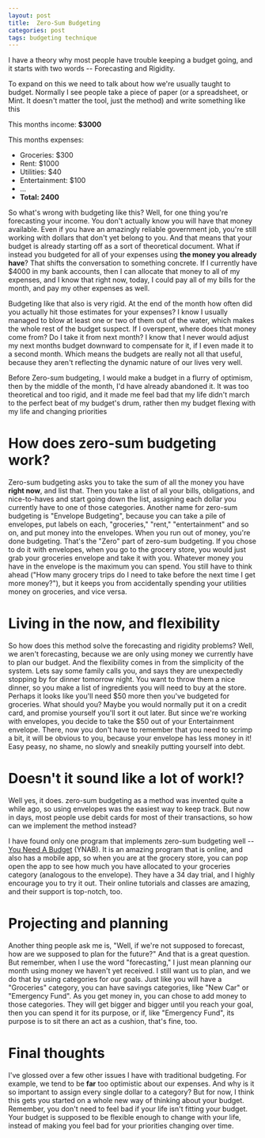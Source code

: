 ```yaml
---
layout: post
title:  Zero-Sum Budgeting
categories: post
tags: budgeting technique
---
```


I have a theory why most people have trouble keeping a budget going, and it starts with two words -- Forecasting and Rigidity.


To expand on this we need to talk about how we're usually taught to budget. Normally I see people take a piece of paper (or a spreadsheet, or Mint. It doesn't matter the tool, just the method) and write something like this

<!--more-->

This months income: **$3000**

This months expenses:

- Groceries: $300
- Rent: $1000
- Utilities: $40
- Entertainment: $100
- ...
- **Total: 2400**

So what's wrong with budgeting like this? Well, for one thing you're forecasting your income. You don't actually know you will have that money available. Even if you have an amazingly reliable government job, you're still working with dollars that don't yet belong to you. And that means that your budget is already starting off as a sort of theoretical document. What if instead you budgeted for all of your expenses using **the money you already have**? That shifts the conversation to something concrete. If I currently have $4000 in my bank accounts, then I can allocate that money to all of my expenses, and I know that right now, today, I could pay all of my bills for the month, and pay my other expenses as well.

Budgeting like that also is very rigid. At the end of the month how often did you actually hit those estimates for your expenses? I know I usually managed to blow at least one or two of them out of the water, which makes the whole rest of the budget suspect. If I overspent, where does that money come from? Do I take it from next month? I know that I never would adjust my next months budget downward to compensate for it, if I even made it to a second month. Which means the budgets are really not all that useful, because they aren't reflecting the dynamic nature of our lives very well.

Before Zero-sum budgeting, I would make a budget in a flurry of optimism, then by the middle of the month, I'd have already abandoned it. It was too theoretical and too rigid, and it made me feel bad that my life didn't march to the perfect beat of my budget's drum, rather then my budget flexing with my life and changing priorities

# How does zero-sum budgeting work?
Zero-sum budgeting asks you to take the sum of all the money you have **right now**, and list that. Then you take a list of all your bills, obligations, and nice-to-haves and start going down the list, assigning each dollar you currently have to one of those categories. Another name for zero-sum budgeting is "Envelope Budgeting", because you can take a pile of envelopes, put labels on each, "groceries," "rent," "entertainment" and so on, and put money into the envelopes. When you run out of money, you're done budgeting. That's the "Zero" part of zero-sum budgeting. If you chose to do it with envelopes, when you go to the grocery store, you would just grab your groceries envelope and take it with you. Whatever money you have in the envelope is the maximum you can spend. You still have to think ahead ("How many grocery trips do I need to take before the next time I get more money?"), but it keeps you from accidentally spending your utilities money on groceries, and vice versa.

# Living in the now, and flexibility
So how does this method solve the forecasting and rigidity problems? Well, we aren't forecasting, because we are only using money we currently have to plan our budget. And the flexibility comes in from the simplicity of the system. Lets say some family calls you, and says they are unexpectedly stopping by for dinner tomorrow night. You want to throw them a nice dinner, so you make a list of ingredients you will need to buy at the store. Perhaps it looks like you'll need $50 more then you've budgeted for groceries. What should you? Maybe you would normally put it on a credit card, and promise yourself you'll sort it out later. But since we're working with envelopes, you decide to take the $50 out of your Entertainment envelope. There, now you don't have to remember that you need to scrimp a bit, it will be obvious to you, because your envelope has less money in it! Easy peasy, no shame, no slowly and sneakily putting yourself into debt.

# Doesn't it sound like a lot of work!?
Well yes, it does. zero-sum budgeting as a method was invented quite a while ago, so using envelopes was the easiest way to keep track. But now in days, most people use debit cards for most of their transactions, so how can we implement the method instead?

I have found only one program that implements zero-sum budgeting well -- [You Need A Budget](www.ynab.com) (YNAB). It is an amazing program that is online, and also has a mobile app, so when you are at the grocery store, you can pop open the app to see how much you have allocated to your groceries category (analogous to the envelope). They have a 34 day trial, and I highly encourage you to try it out. Their online tutorials and classes are amazing, and their support is top-notch, too.

# Projecting and planning
Another thing people ask me is, "Well, if we're not supposed to forecast, how are we supposed to plan for the future?" And that is a great question. But remember, when I use the word "forecasting," I just mean planning our month using money we haven't yet received. I still want us to plan, and we do that by using categories for our goals. Just like you will have a "Groceries" category, you can have savings categories, like "New Car" or "Emergency Fund". As you get money in, you can chose to add money to those categories. They will get bigger and bigger until you reach your goal, then you can spend it for its purpose, or if, like "Emergency Fund", its purpose is to sit there an act as a cushion, that's fine, too.

# Final thoughts
I've glossed over a few other issues I have with traditional budgeting. For example, we tend to be **far** too optimistic about our expenses. And why is it so important to assign every single dollar to a category? But for now, I think this gets you started on a whole new way of thinking about your budget. Remember, you don't need to feel bad if your life isn't fitting your budget. Your budget is supposed to be flexible enough to change with your life, instead of making you feel bad for your priorities changing over time.